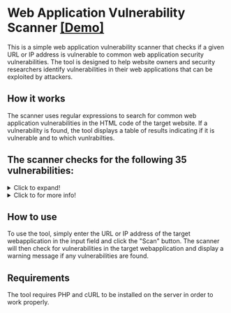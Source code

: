 # Web Application Vulnerability Scanner [[Demo]](https://nst-dev.000webhostapp.com/tools/scanner.php)
This is a simple web application vulnerability scanner that checks if a given URL or IP address is vulnerable to common web application security vulnerabilities. The tool is designed to help website owners and security researchers identify vulnerabilities in their web applications that can be exploited by attackers.

## How it works
The scanner uses regular expressions to search for common web application vulnerabilities in the HTML code of the target website. If a vulnerability is found, the tool displays a table of results indicating if it is vulnerable and to which vunlrabilties.

## The scanner checks for the following 35 vulnerabilities:

<details>
  <summary>Click to expand!</summary>
  
- SQL injection
- Cross-Site Scripting (XSS)
- File Inclusion
- Directory Traversal
- Remote File Inclusion
- Command Injection
- Cross-Site Request Forgery (CSRF)
- Unrestricted File Upload
- Password Cracking
- Session Hijacking
- Broken Authentication and Session Management
- Remote Code Execution
- Local File Inclusion
- Server Side Request Forgery (SSRF)
- XML External Entity (XXE) Injection
- Cross-Site Script Inclusion (XSSI)
- Server-Side Template Injection (SSTI)
- HTML Injection
- LDAP Injection
- XPath Injection
- Code Injection
- Object Injection
- Cross-Domain Scripting
- HTTP Response Splitting
- Buffer Overflow
- Format String Attack
- Command Injection (Windows)
- Insecure Cryptographic Storage
- Insecure Direct Object References
- Insufficient Logging and Monitoring
- Security Misconfiguration
- Cross-Site Script Inclusion (CSSI)
- Click Fraud
- Broken Access Control
- Clickjacking
- Hidden Form Fields.
</details>

<details>
  <summary>Click to for more info!</summary>
  
- SQL Injection - `this occurs when an attacker inserts malicious SQL code into an application's input which is then executed by the database.`
  
- XSS - `this occurs when an attacker injects malicious scripts into a web page, which are then executed by unsuspecting users.`
  
- File Inclusion - `this occurs when unsanitized user input is used to load a file or resource that should not be publicly accessible.`
  
- Directory Traversal - `this occurs when user input is used to navigate to directories outside of the intended directory hierarchy.`
  
- Remote File Inclusion - `this occurs when malicious code is included from a remote server, allowing an attacker to execute code on the server.`
  
- Command Injection - `this occurs when user input is passed directly to the command line, allowing an attacker to execute arbitrary commands.`
  
- Cross-Site Request Forgery (CSRF) - `this occurs when an attacker submits unauthorized requests on behalf of an authenticated user.`
  
- Unrestricted File Upload - `this occurs when malicious files are uploaded to a server and executed, allowing an attacker to execute code on the server.`
  
- Password Cracking - `this occurs when weak password policies allow attackers to guess or crack passwords.`
  
- Session Hijacking - `this occurs when an attacker gains access to a user's session ID and uses it to impersonate the user.`
  
- Broken Authentication and Session Management - `this occurs when poorly implemented authentication and session management allow attackers to bypass authentication and hijack sessions.`

- Remote Code Execution - `this occurs when user input is passed directly to the command line, allowing an attacker to execute arbitrary commands.`
  
- Local File Inclusion - `this occurs when unsanitized user input is used to load a file or resource that should not be publicly accessible.`
  
- Server Side Request Forgery (SSRF) - `this occurs when an attacker sends requests to internal or external servers on behalf of the vulnerable application.`
  
- XML External Entity (XXE) Injection - `this occurs when external entities are injected into an XML document, leading to the disclosure of sensitive information or execution of remote code.`

- Cross-Site Script Inclusion (XSSI) - `this occurs when an attacker can load a web page's JavaScript data from an external source, allowing them to execute malicious code on the victim's browser.`

- Server-Side Template Injection (SSTI) - `this occurs when an attacker injects malicious code into a template that is parsed and executed on the server-side.`
  
- HTML Injection - `this is a vulnerability where an attacker can inject malicious HTML code into a web page. This can allow the attacker to steal sensitive information or execute arbitrary code in the user's browser.`
  
- LDAP Injection - `this occurs when an attacker can inject malicious input into an LDAP search filter or command, allowing them to access or modify sensitive information in the LDAP directory.`

- XPath Injection - `this occurs when an attacker injects malicious input into an XPath query, allowing them to access or modify sensitive information.`
  
- Code Injection - `this occurs when an attacker can inject malicious code into a web application, allowing them to execute arbitrary code on the server.`
  
- Object Injection - `this occurs when an attacker can manipulate serialized objects in a web application to execute arbitrary code.`
  
- Cross-Domain Scripting - `this occurs when an attacker can inject a script into a web page from an external domain, allowing them to steal sensitive information from the victim's browser.`

- HTTP Response Splitting - `this occurs when an attacker can inject newlines into an HTTP response header, allowing them to insert additional HTTP headers and potentially perform other attacks.`

- Buffer Overflow - `An attack where an attacker can exploit a buffer overflow vulnerability in a web application to execute arbitrary code on the server.`
  
- Format String Attack - `An attack where an attacker can exploit a format string vulnerability in a web application to execute arbitrary code on the server.`
  
- Command Injection (Windows) - `An attack where an attacker can inject malicious input into a command executed on a Windows system, allowing them to execute arbitrary code on the server.`

- Insecure Cryptographic Storage - `An attack where an attacker can exploit weak cryptographic hashing algorithms to gain access to sensitive information.`
  
- Insecure Direct Object References - `Unvalidated or insufficiently validated user input is used to access sensitive information or functionality directly through URL manipulation.`

- Insufficient Logging and Monitoring - `Insufficient or nonexistent logging and monitoring capabilities make it difficult to detect and respond to security incidents.`
  
- Security Misconfiguration - `Incorrectly configured server settings or application properties can result in vulnerabilities that can be exploited by attackers.`
  
- Cross-Site Script Inclusion (CSSI) - `Unsanitized user input is used to include external resources, such as stylesheets, that could potentially be controlled by an attacker.`
  
- Click Fraud - `An attack where an attacker generates fake clicks on online advertisements to increase their revenue or to exhaust a competitor's advertising budget.`
  
- Broken Access Control - `An attack where an attacker is able to gain unauthorized access to resources or actions that should be protected by access controls, allowing them to steal sensitive information or perform malicious actions.`

- Clickjacking - `An attack where an attacker tricks a user into clicking on a button or link that is disguised as something else, such as a harmless button, but actually performs a malicious action, such as initiating a transfer of funds or installing malware.`

- Hidden Form Fields - `This is a type of vulnerability where a form field is hidden from the user, but still included in the form submission. This can allow attackers to submit unexpected data, potentially bypassing form validation or performing other malicious actions.`

- Object Injection - `This occurs when an attacker can manipulate serialized objects in a web application to execute arbitrary code.`
</details>

## How to use
To use the tool, simply enter the URL or IP address of the target webapplication in the input field and click the "Scan" button. The scanner will then check for vulnerabilities in the target webapplication and display a warning message if any vulnerabilities are found.

## Requirements
The tool requires PHP and cURL to be installed on the server in order to work properly.
